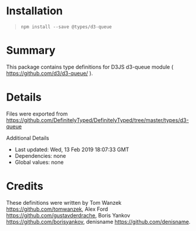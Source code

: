# Installation
> `npm install --save @types/d3-queue`

# Summary
This package contains type definitions for D3JS d3-queue module ( https://github.com/d3/d3-queue/ ).

# Details
Files were exported from https://github.com/DefinitelyTyped/DefinitelyTyped/tree/master/types/d3-queue

Additional Details
 * Last updated: Wed, 13 Feb 2019 18:07:33 GMT
 * Dependencies: none
 * Global values: none

# Credits
These definitions were written by Tom Wanzek <https://github.com/tomwanzek>, Alex Ford <https://github.com/gustavderdrache>, Boris Yankov <https://github.com/borisyankov>, denisname <https://github.com/denisname>.
